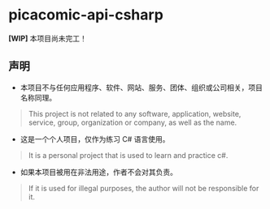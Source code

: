 # picacomic-api-csharp

**[WIP]** 本项目尚未完工！

## 声明

- 本项目不与任何应用程序、软件、网站、服务、团体、组织或公司相关，项目名称同理。

> This project is not related to any software, application, website, service, group, organization or company, as well as the name.

- 这是一个个人项目，仅作为练习 C# 语言使用。

> It is a personal project that is used to learn and practice c#.

- 如果本项目被用在非法用途，作者不会对其负责。

> If it is used for illegal purposes, the author will not be responsible for it.
